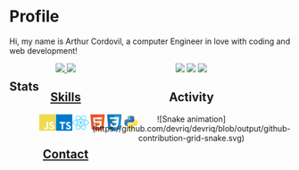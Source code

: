 <!--
**devriq/devriq** is a ✨ _special_ ✨ repository because its `README.md` (this file) appears on your GitHub profile.
-->
<h1>Profile</h1>
<p>Hi, my name is Arthur Cordovil, a computer Engineer in love with coding and web development!</p>
<div align="center" style="display:flex">
  <h2>Stats</h2>
  <a href="https://github.com/devriq">
  <img height="120rem" src="https://github-readme-stats.vercel.app/api?username=devriq&show_icons=true&theme=dracula&include_all_commits=true&count_private=true"/>
  <img height="120rem" src="https://github-readme-stats.vercel.app/api/top-langs/?username=devriq&layout=compact&langs_count=7&theme=dracula"/>
  <h2>Skills</h2>
    <div style="display:flex"><br>
  <img align="center" alt="Rafa-Js" height="30" width="40" src="https://raw.githubusercontent.com/devicons/devicon/master/icons/javascript/javascript-plain.svg">
  <img align="center" alt="Rafa-Ts" height="30" width="40" src="https://raw.githubusercontent.com/devicons/devicon/master/icons/typescript/typescript-plain.svg">
  <img align="center" alt="Rafa-React" height="30" width="40" src="https://raw.githubusercontent.com/devicons/devicon/master/icons/react/react-original.svg">
  <img align="center" alt="Rafa-HTML" height="30" width="40" src="https://raw.githubusercontent.com/devicons/devicon/master/icons/html5/html5-original.svg">
  <img align="center" alt="Rafa-CSS" height="30" width="40" src="https://raw.githubusercontent.com/devicons/devicon/master/icons/css3/css3-original.svg">
  <img align="center" alt="Rafa-Python" height="30" width="40" src="https://raw.githubusercontent.com/devicons/devicon/master/icons/python/python-original.svg">
</div>
    <h2>Contact</h2>
<div> 
  <a href="https://instagram.com/arthkin" target="_blank"><img src="https://img.shields.io/badge/-Instagram-%23E4405F?style=for-the-badge&logo=instagram&logoColor=white" target="_blank"></a> 
  <a href = "mailto:devriq.cordovil@gmail.com"><img src="https://img.shields.io/badge/-Gmail-%23333?style=for-the-badge&logo=gmail&logoColor=white" target="_blank"></a>
  <a href="https://www.linkedin.com/in/arthurhcordovil" target="_blank"><img src="https://img.shields.io/badge/-LinkedIn-%230077B5?style=for-the-badge&logo=linkedin&logoColor=white" target="_blank"></a> 
   <h2>Activity</h2>
  ![Snake animation](https://github.com/devriq/devriq/blob/output/github-contribution-grid-snake.svg)
 
</div
</div>

 

